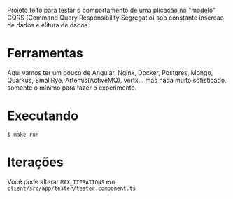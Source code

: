 Projeto feito para testar o comportamento de uma plicação no "modelo" CQRS (Command Query Responsibility Segregatio) sob constante insercao de dados e elitura de dados.

# Ferramentas

Aqui vamos ter um pouco de Angular, Nginx, Docker, Postgres, Mongo, Quarkus, SmallRye, Artemis(ActiveMQ), vertx... mas nada muito sofisticado, somente o mínimo para fazer o experimento. 

# Executando

    $ make run

# Iterações

Você pode alterar `MAX_ITERATIONS` em `client/src/app/tester/tester.component.ts`